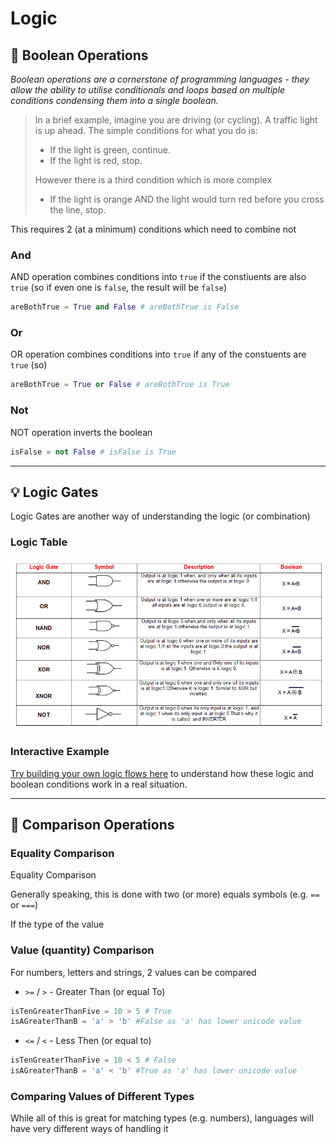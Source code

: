 # Logic

## 🤖 Boolean Operations

_Boolean operations are a cornerstone of programming languages - they allow the ability to utilise conditionals and loops based on multiple conditions condensing them into a single boolean._

> In a brief example, imagine you are driving (or cycling). A traffic light is up ahead. The simple conditions for what you do is:
>
> - If the light is green, continue.
> - If the light is red, stop.
>
> However there is a third condition which is more complex
>
> - If the light is orange AND the light would turn red before you cross the line, stop.

This requires 2 (at a minimum) conditions which need to combine not

### And

AND operation combines conditions into `true` if the constiuents are also `true` (so if even one is `false`, the result will be `false`)

```python
areBothTrue = True and False # areBothTrue is False
```

### Or

OR operation combines conditions into `true` if any of the constuents are `true` (so)

```python
areBothTrue = True or False # areBothTrue is True
```

### Not

NOT operation inverts the boolean

```python
isFalse = not False # isFalse is True
```

---

## 💡 Logic Gates
Logic Gates are another way of understanding the logic (or combination)

### Logic Table

![Logic Table](./assets/logic-gates.png)

### Interactive Example

[Try building your own logic flows here](https://logic.ly/demo/) to understand how these logic and boolean conditions work in a real situation.

---

## 🔢 Comparison Operations

### Equality Comparison
Equality Comparison

Generally speaking, this is done with two (or more) equals symbols (e.g. `==` or `===`)

If the type of the value


### Value (quantity) Comparison

For numbers, letters and strings, 2 values can be compared

- `>=` / `>` - Greater Than (or equal To)

```Python
isTenGreaterThanFive = 10 > 5 # True
isAGreaterThanB = 'a' > 'b' #False as 'a' has lower unicode value
```

- `<=` / `<` - Less Then (or equal to)

```Python
isTenGreaterThanFive = 10 < 5 # False
isAGreaterThanB = 'a' < 'b' #True as 'a' has lower unicode value
```

### Comparing Values of Different Types
While all of this is great for matching types (e.g. numbers), languages will have very different ways of handling it